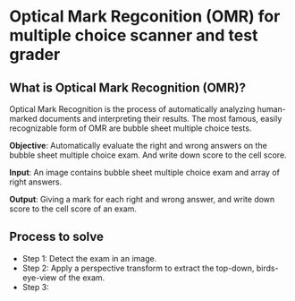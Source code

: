 # Optical Mark Regconition (OMR) for multiple choice scanner and test grader

## What is Optical Mark Recognition (OMR)?

Optical Mark Recognition is the process of automatically analyzing human-marked documents and interpreting their results. 
The most famous, easily recognizable form of OMR are bubble sheet multiple choice tests.

**Objective**: Automatically evaluate the right and wrong answers on the bubble sheet multiple choice exam. And write down score to the cell score.

**Input**: An image contains bubble sheet multiple choice exam and array of right answers.

**Output**: Giving a mark for each right and wrong answer, and write down score to the cell score of an exam.

## Process to solve

+ Step 1: Detect the exam in an image.
+ Step 2: Apply a perspective transform to extract the top-down, birds-eye-view of the exam.
+ Step 3: 

